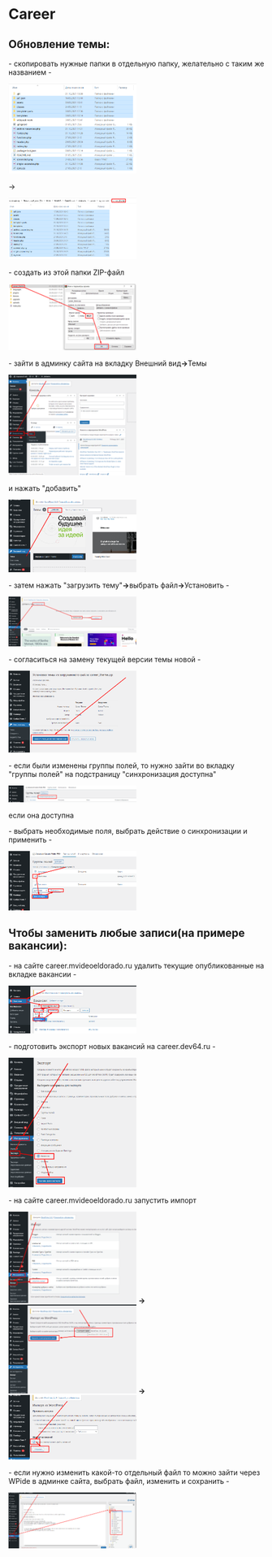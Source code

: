 # Career

<h2>Обновление темы:</h2>
<p>- скопировать нужные папки в отдельную папку, желательно с таким же названием - </p>
    <img src="./Docs/Img/Step 001.png" style="width:50%;">
    <p></strong>-></strong></p>
    <img src="./Docs/Img/Step 002.png" style="width:50%;">
<p>- создать из этой папки ZIP-файл</p>
    <img src="./Docs/Img/Step 003.png" style="width:50%;">
<p>- зайти в админку сайта на вкладку Внешний вид<strong>-></strong>Темы</p>
    <img src="./Docs/Img/Step 004.png" style="width:50%;">
    <p>и нажать "добавить"</p>
    <img src="./Docs/Img/Step 005.png" style="width:50%;">
<p>- затем нажать "загрузить тему"<strong>-></strong>выбрать файл<strong>-></strong>Установить - </p>
    <img src="./Docs/Img/Step 006.png" style="width:50%;">
<p>- согласиться на замену текущей версии темы новой -</p>
    <img src="./Docs/Img/Step 007.png" style="width:50%;">
<p>- если были изменены группы полей, то нужно зайти во вкладку "группы полей" на подстраницу "синхронизация доступна"</p>
    <img src="./Docs/Img/Step 008.png" style="width:50%;">
<p>     если она доступна</p>
<p>- выбрать необходимые поля, выбрать действие о синхронизации и применить -</p>
    <img src="./Docs/Img/Step 009.png" style="width:50%;">

<h2>Чтобы заменить любые записи(на примере вакансии):</h2>
<p>- на сайте career.mvideoeldorado.ru удалить текущие опубликованные на вкладке вакансии -</p>
    <img src="./Docs/Img/Step 010.png" style="width:50%;">
<p>- подготовить экспорт новых вакансий на career.dev64.ru - </p>
    <img src="./Docs/Img/Step 011.png" style="width:50%;">
<p>- на сайте career.mvideoeldorado.ru запустить импорт</p>
    <img src="./Docs/Img/Step 012.png" style="width:50%;">
    <strong>-></strong>
    <img src="./Docs/Img/Step 013.png" style="width:50%;">
    <strong>-></strong>
    <img src="./Docs/Img/Step 014.png" style="width:50%;">

<p>- если нужно изменить какой-то отдельный файл то можно зайти через WPide в админке сайта, выбрать файл, изменить и сохранить -</p>
    <img src="./Docs/Img/Step 015.png" style="width:50%;">